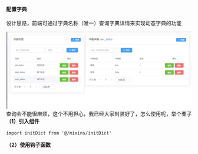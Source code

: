#### 配置字典
设计思路，前端可通过字典名称（唯一）查询字典详情来实现动态字典的功能

![](./_image/2019-04-11-09-55-41.jpg)
查询会不能很麻烦，这个不用担心，我已经大家封装好了，怎么使用呢，举个栗子
**（1）引入组件**
```
import initDict from '@/mixins/initDict'
```
**（2）使用钩子函数**